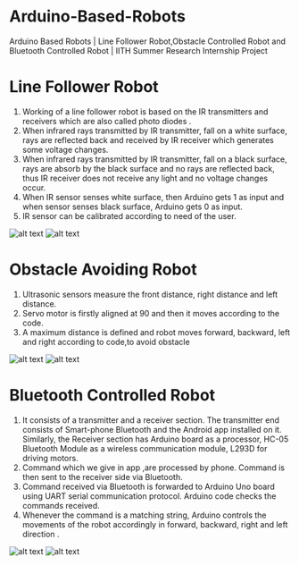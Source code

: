 # Arduino-Based-Robots
Arduino Based Robots | Line Follower Robot,Obstacle Controlled Robot and Bluetooth Controlled Robot | IITH Summer Research Internship Project 

# Line Follower Robot
1) Working of a line follower robot is based on the IR
transmitters and receivers which are also called photo diodes .
2) When infrared rays transmitted by IR transmitter, fall on a
white surface, rays are reflected back and received by IR
receiver which generates some voltage changes.
3) When infrared rays transmitted by IR transmitter, fall on a
black surface, rays are absorb by the black surface and no rays
are reflected back, thus IR receiver does not receive any light
and no voltage changes occur.
4) When IR sensor senses white surface, then Arduino gets 1
as input and when sensor senses black surface, Arduino gets 0
as input.
5) IR sensor can be calibrated according to need of the user.

![alt text](https://github.com/ka-raja-babu/Arduino-Based-Robot/blob/main/Line%20Follower%20Robot/Images/Line%20Follower%20Robot%201.jpeg?raw=true)
![alt text](https://github.com/ka-raja-babu/Arduino-Based-Robot/blob/main/Line%20Follower%20Robot/Images/Line%20Follower%20Robot%202.jpeg?raw=true)

# Obstacle Avoiding Robot
1) Ultrasonic sensors measure the front distance, right
distance and left distance.
2) Servo motor is firstly aligned at 90 and then it moves
according to the code.
3) A maximum distance is defined and robot moves forward,
backward, left and right according to code,to
avoid obstacle

![alt text](https://github.com/ka-raja-babu/Arduino-Based-Robot/blob/main/Obstacle%20Avoiding%20Robot/Images/Obstacle%20Avoiding%201.jpeg?raw=true)
![alt text](https://github.com/ka-raja-babu/Arduino-Based-Robot/blob/main/Obstacle%20Avoiding%20Robot/Images/Obstacle%20Avoiding%202.jpeg?raw=true)

# Bluetooth Controlled Robot
1) It consists of a transmitter and a receiver section. The
transmitter end consists of Smart-phone Bluetooth and the
Android app installed on it. Similarly, the Receiver section
has Arduino board as a processor, HC-05 Bluetooth Module
as a wireless communication module, L293D for driving
motors.
2) Command which we give in app ,are processed by phone.
Command is then sent to the receiver side via Bluetooth.
3) Command received via Bluetooth is forwarded to Arduino
Uno board using UART serial communication protocol.
Arduino code checks the commands received.
4) Whenever the command is a matching string, Arduino
controls the movements of the robot accordingly in forward,
backward, right and left direction .

![alt text](https://github.com/ka-raja-babu/Arduino-Based-Robot/blob/main/Bluetooth%20Controlled%20Robot/Images/Bluettoth_Controlled_1.jpeg?raw=true)
![alt text](https://github.com/ka-raja-babu/Arduino-Based-Robot/blob/main/Bluetooth%20Controlled%20Robot/Images/Bluettoth_Controlled_3.jpeg?raw=true)
